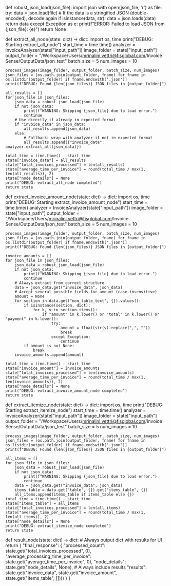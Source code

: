 def robust_json_load(json_file):
    import json
    with open(json_file, 'r') as file:
        try:
            data = json.load(file)
            # If the data is a stringified JSON (double-encoded), decode again
            if isinstance(data, str):
                data = json.loads(data)
            return data
        except Exception as e:
            print(f"ERROR: Failed to load JSON from {json_file}: {e}")
            return None

def extract_all_node(state: dict) -> dict:
    import os, time
    print("DEBUG: Starting extract_all_node")
    start_time = time.time()
    analyzer = InvoiceAnalyzer(state["input_path"])
    image_folder = state["input_path"]
    output_folder = "/Workspace/Users/mrinalini.vettri@fisglobal.com/Invoice Sense/OutputData/json_test"
    batch_size = 5
    num_images = 10

    process_images(image_folder, output_folder, batch_size, num_images)
    json_files = [os.path.join(output_folder, fname) for fname in os.listdir(output_folder) if fname.endswith('.json')]
    print(f"DEBUG: Found {len(json_files)} JSON files in {output_folder}")

    all_results = []
    for json_file in json_files:
        json_data = robust_json_load(json_file)
        if not json_data:
            print(f"WARNING: Skipping {json_file} due to load error.")
            continue
        # Use directly if already in expected format
        if "invoice_data" in json_data:
            all_results.append(json_data)
        else:
            # Fallback: wrap with analyzer if not in expected format
            all_results.append({"invoice_data": analyzer.extract_all(json_data)})

    total_time = time.time() - start_time
    state["invoice_data"] = all_results
    state["total_invoices_processed"] = len(all_results)
    state["average_time_per_invoice"] = round(total_time / max(1, len(all_results)), 2)
    state["node_details"] = None
    print("DEBUG: extract_all_node completed")
    return state

def extract_invoice_amount_node(state: dict) -> dict:
    import os, time
    print("DEBUG: Starting extract_invoice_amount_node")
    start_time = time.time()
    analyzer = InvoiceAnalyzer(state["input_path"])
    image_folder = state["input_path"]
    output_folder = "/Workspace/Users/mrinalini.vettri@fisglobal.com/Invoice Sense/OutputData/json_test"
    batch_size = 5
    num_images = 10

    process_images(image_folder, output_folder, batch_size, num_images)
    json_files = [os.path.join(output_folder, fname) for fname in os.listdir(output_folder) if fname.endswith('.json')]
    print(f"DEBUG: Found {len(json_files)} JSON files in {output_folder}")

    invoice_amounts = []
    for json_file in json_files:
        json_data = robust_json_load(json_file)
        if not json_data:
            print(f"WARNING: Skipping {json_file} due to load error.")
            continue
        # Always extract from correct structure
        data = json_data.get("invoice_data", json_data)
        # Accept several possible fields for amount (case-insensitive)
        amount = None
        for section in data.get("non_table_text", {}).values():
            if isinstance(section, dict):
                for k, v in section.items():
                    if "amount" in k.lower() or "total" in k.lower() or "payment" in k.lower():
                        try:
                            amount = float(str(v).replace(",", ""))
                            break
                        except Exception:
                            continue
            if amount is not None:
                break
        invoice_amounts.append(amount)

    total_time = time.time() - start_time
    state["invoice_amount"] = invoice_amounts
    state["total_invoices_processed"] = len(invoice_amounts)
    state["average_time_per_invoice"] = round(total_time / max(1, len(invoice_amounts)), 2)
    state["node_details"] = None
    print("DEBUG: extract_invoice_amount_node completed")
    return state

def extract_itemize_node(state: dict) -> dict:
    import os, time
    print("DEBUG: Starting extract_itemize_node")
    start_time = time.time()
    analyzer = InvoiceAnalyzer(state["input_path"])
    image_folder = state["input_path"]
    output_folder = "/Workspace/Users/mrinalini.vettri@fisglobal.com/Invoice Sense/OutputData/json_test"
    batch_size = 5
    num_images = 10

    process_images(image_folder, output_folder, batch_size, num_images)
    json_files = [os.path.join(output_folder, fname) for fname in os.listdir(output_folder) if fname.endswith('.json')]
    print(f"DEBUG: Found {len(json_files)} JSON files in {output_folder}")

    all_items = []
    for json_file in json_files:
        json_data = robust_json_load(json_file)
        if not json_data:
            print(f"WARNING: Skipping {json_file} due to load error.")
            continue
        data = json_data.get("invoice_data", json_data)
        items_table = data.get("table", {}).get("items_table", {})
        all_items.append(items_table if items_table else {})
    total_time = time.time() - start_time
    state["items_table"] = all_items
    state["total_invoices_processed"] = len(all_items)
    state["average_time_per_invoice"] = round(total_time / max(1, len(all_items)), 2)
    state["node_details"] = None
    print("DEBUG: extract_itemize_node completed")
    return state

def result_node(state: dict) -> dict:
    # Always output dict with results for UI
    return {
        "final_response": {
            "processed_count": state.get("total_invoices_processed", 0),
            "average_processing_time_per_invoice": state.get("average_time_per_invoice", 0),
            "node_details": state.get("node_details", None),
            # Always include results
            "results": state.get("invoice_data", state.get("invoice_amount", state.get("items_table", [])))
        }
    }
